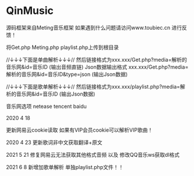 # QinMusic
源码框架来自Meting音乐框架
如果遇到什么问题请访问www.toubiec.cn 进行反馈！

将Get.php Meting.php playlist.php上传到根目录

//↓↓↓下面是单曲解析↓↓↓//
然后链接格式为xxx.xxx/Get.php?media=解析的音乐网&id=音乐ID  (输出音频直链)
Json数据输出格式 xxx.xxx/Get.php?media=解析的音乐网&id=音乐ID&type=json (输出Json数据)

//↓↓↓下面是歌单解析↓↓↓//
然后链接格式为xxx.xxx/playlist.php?media=解析的音乐网&id=音乐ID  (输出Json数据)

音乐网选项 netease tencent baidu

2020 4 18

更新网易云cookie读取 如果有VIP会员cookie可以解析VIP歌曲！

2020 4 23 更新歌词非中文获取翻译+原文

2021 5 21 修复网易云无法获取其他格式音频 以及 修改QQ音乐ws获取dl格式

2021 6 8 新增加歌单解析 单独playlist.php文件！！